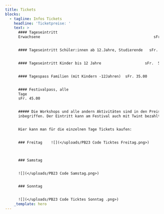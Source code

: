 ```yaml
---
title: Tickets
blocks:
  - tagline: Infos Tickets
    headline: 'Ticketpreise: '
    text: >
      #### Tageseintritt
      Erwachsene                                                    sFr. 20.00


      #### Tageseintritt Schüler:innen ab 12.Jahre, Studierende   sFr. 15.00


      #### Tageseintritt Kinder bis 12 Jahre                    sFr.  5.00


      #### Tagespass Familien (mit Kindern -12Jahren)  sFr. 35.00


      #### Festivalpass, alle
      Tage                                                                       
      sFr. 45.00


      ##### Die Workshops und alle andern Aktivitäten sind in den Preisen
      inbegriffen. Der Eintritt kann am Festival auch mit Twint bezahlt werden.


      Hier kann man für die einzelnen Tage Tickets kaufen:


      ### Freitag    ![](</uploads/PB23 Code Ticktes Freitag.png>)

                                                     

      ### Samstag  


      ![](</uploads/PB23 Code Samstag.png>)


      ### Sonntag 


      ![](</uploads/PB23 Code Ticktes Sonntag .png>)
    _template: hero
---
```




















